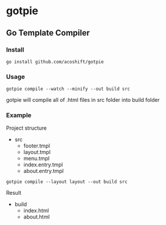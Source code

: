 # gotpie

## Go Template Compiler

### Install

`go install github.com/acoshift/gotpie`

### Usage

`gotpie compile --watch --minify --out build src`

gotpie will compile all of .html files in src folder into build folder

### Example

Project structure

- src
  - footer.tmpl
  - layout.tmpl
  - menu.tmpl
  - index.entry.tmpl
  - about.entry.tmpl

`gotpie compile --layout layout --out build src`

Result

- build
  - index.html
  - about.html
